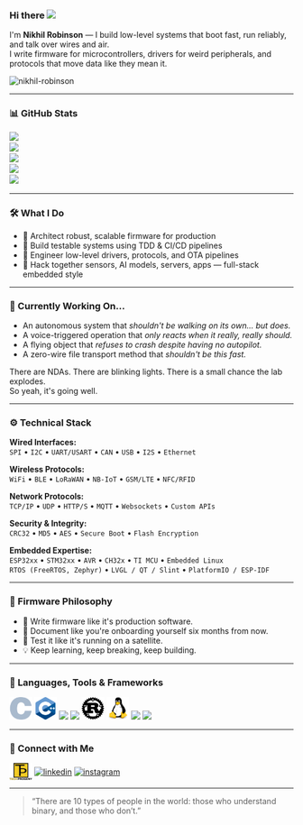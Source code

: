### Hi there <a href="https://techprogeny.com"><img src="https://media.giphy.com/media/hvRJCLFzcasrR4ia7z/giphy.gif" width="5%" /></a>

I'm **Nikhil Robinson** — I build low-level systems that boot fast, run reliably, and talk over wires and air.  
I write firmware for microcontrollers, drivers for weird peripherals, and protocols that move data like they mean it.

<p align="left"> 
  <img src="https://komarev.com/ghpvc/?username=nikhil-robinson&label=Profile%20views&color=0e75b6&style=flat" alt="nikhil-robinson" />
</p>

---

### 📊 GitHub Stats

![](http://github-profile-summary-cards.vercel.app/api/cards/profile-details?username=nikhil-robinson&theme=nord_bright)  
![](http://github-profile-summary-cards.vercel.app/api/cards/repos-per-language?username=nikhil-robinson&theme=nord_bright)  
![](http://github-profile-summary-cards.vercel.app/api/cards/most-commit-language?username=nikhil-robinson&theme=nord_bright)  
![](http://github-profile-summary-cards.vercel.app/api/cards/stats?username=nikhil-robinson&theme=nord_bright)  
![](http://github-profile-summary-cards.vercel.app/api/cards/productive-time?username=nikhil-robinson&theme=nord_bright&utcOffset=5.30)

---

### 🛠️ What I Do

- 🧠 Architect robust, scalable firmware for production
- 🧪 Build testable systems using TDD & CI/CD pipelines
- 📶 Engineer low-level drivers, protocols, and OTA pipelines
- 🧰 Hack together sensors, AI models, servers, apps — full-stack embedded style

---


### 🧪 Currently Working On…

- An autonomous system that *shouldn't be walking on its own... but does.*  
- A voice-triggered operation that *only reacts when it really, really should.*  
- A flying object that *refuses to crash despite having no autopilot.*  
- A zero-wire file transport method that *shouldn't be this fast.*  

There are NDAs. There are blinking lights. There is a small chance the lab explodes.  
So yeah, it's going well.

---

### ⚙️ Technical Stack

**Wired Interfaces:**  
`SPI` • `I2C` • `UART/USART` • `CAN` • `USB` • `I2S` • `Ethernet`

**Wireless Protocols:**  
`WiFi` • `BLE` • `LoRaWAN` • `NB-IoT` • `GSM/LTE` • `NFC/RFID`

**Network Protocols:**  
`TCP/IP` • `UDP` • `HTTP/S` • `MQTT` • `Websockets` • `Custom APIs`

**Security & Integrity:**  
`CRC32` • `MD5` • `AES` • `Secure Boot` • `Flash Encryption`

**Embedded Expertise:**  
`ESP32xx` • `STM32xx` • `AVR` • `CH32x` • `TI MCU`  • `Embedded Linux`  
`RTOS (FreeRTOS, Zephyr)` • `LVGL / QT / Slint` • `PlatformIO / ESP-IDF`

---

### 🧠 Firmware Philosophy

- 📐 Write firmware like it's production software.
- 📄 Document like you're onboarding yourself six months from now.
- 🧪 Test it like it's running on a satellite.
- 💡 Keep learning, keep breaking, keep building.

---

### 🧰 Languages, Tools & Frameworks

<p align="left">
  <img src="https://raw.githubusercontent.com/devicons/devicon/master/icons/c/c-original.svg" width="40" />
  <img src="https://raw.githubusercontent.com/devicons/devicon/master/icons/cplusplus/cplusplus-original.svg" width="40" />
  <img src="https://www.vectorlogo.zone/logos/gnu_bash/gnu_bash-icon.svg" width="40" />
  <img src="https://www.vectorlogo.zone/logos/python/python-icon.svg" width="40" />
  <img src="https://raw.githubusercontent.com/devicons/devicon/master/icons/rust/rust-plain.svg" width="40" />
  <img src="https://raw.githubusercontent.com/devicons/devicon/master/icons/linux/linux-original.svg" width="40" />
  <img src="https://www.vectorlogo.zone/logos/opencv/opencv-icon.svg" width="40" />
  <img src="https://www.vectorlogo.zone/logos/tensorflow/tensorflow-icon.svg" width="40" />
</p>

---


### 🔗 Connect with Me

<p align="left">
  <a href="https://techprogeny.com" target="blank"><img align="center" src="https://github.com/nikhil-robinson/nikhil-robinson/blob/main/images/src/techprogeny.svg" alt="TechProgeny" height="30" width="40" /></a>
  <a href="https://linkedin.com/in/nikhil-robinson" target="blank"><img align="center" src="https://raw.githubusercontent.com/rahuldkjain/github-profile-readme-generator/master/src/images/icons/Social/linked-in-alt.svg" alt="linkedin" height="30" width="40" /></a>
  <a href="https://instagram.com/_nikhil_robinson_" target="blank"><img align="center" src="https://raw.githubusercontent.com/rahuldkjain/github-profile-readme-generator/master/src/images/icons/Social/instagram.svg" alt="instagram" height="30" width="40" /></a>
</p>

---

> “There are 10 types of people in the world: those who understand binary, and those who don’t.”

<!--
🔥 Want a sneak peek at what I'm building next? Scroll through my pinned repos!
-->
